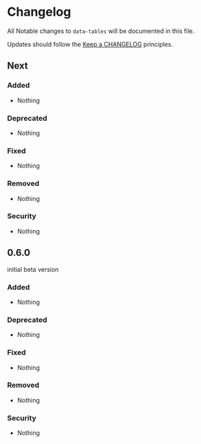 # Changelog

All Notable changes to `data-tables` will be documented in this file.

Updates should follow the [Keep a CHANGELOG](http://keepachangelog.com/) principles.

## Next

### Added
- Nothing

### Deprecated
- Nothing

### Fixed
- Nothing

### Removed
- Nothing

### Security
- Nothing

## 0.6.0

initial beta version

### Added
- Nothing

### Deprecated
- Nothing

### Fixed
- Nothing

### Removed
- Nothing

### Security
- Nothing
